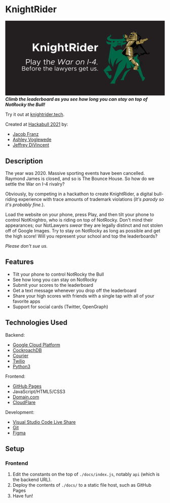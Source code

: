 # KnightRider
![KnightRider: Play the War on I-4 . Before the lawyers get us.](https://raw.githubusercontent.com/avwede/KnightRider/main/docs/img/ico/card.png)
***Climb the leaderboard as you see how long you can stay on top of NotRocky the Bull!***

Try it out at [knightrider.tech](knightrider.tech).

Created at [Hackabull 2021](https://hackabull.io/) by:
- [Jacob Franz](https://github.com/Zingsla)
- [Ashley Voglewede](https://github.com/avwede)
- [Jeffrey DiVincent](https://github.com/jeffreydivi)

## Description
The year was 2020. Massive sporting events have been cancelled. Raymond James is closed, and so is The Bounce House. So how do we settle the War on I-4 rivalry?

Obviously, by competing in a hackathon to create KnightRider, a digital bull-riding experience with trace amounts of trademark violations (*It's parody so it's probably fine.*).

Load the website on your phone, press Play, and then tilt your phone to control NotKnightro, who is riding on top of NotRocky. Don't mind their appearances; our NotLawyers *swear* they are legally distinct and not stolen off of Google Images. Try to stay on NotRocky as long as possible and get the high score! Will you represent your school and top the leaderboards?

*Please don't sue us.*

## Features
- Tilt your phone to control NotRocky the Bull
- See how long you can stay on NotRocky
- Submit your scores to the leaderboard
- Get a text message whenever you drop off the leaderboard
- Share your high scores with friends with a single tap with all of your favorite apps
- Support for social cards (Twitter, OpenGraph)


## Technologies Used
Backend:
- [Google Cloud Platform](https://cloud.google.com/)
- [CockroachDB](https://www.cockroachlabs.com/)
- [Courier](https://courier.com)
- [Twilio](https://www.twilio.com)
- [Python3](https://www.python.org/)

Frontend:
- [GitHub Pages](https://pages.github.com)
- JavaScript/HTML5/CSS3
- [Domain.com](https://www.domain.com/)
- [CloudFlare](https://cloudflare.com)

Development:
- [Visual Studio Code Live Share](https://marketplace.visualstudio.com/items?itemName=MS-vsliveshare.vsliveshare)
- [Git](https://git-scm.com/)
- [Figma](https://figma.com/)

## Setup

### Frontend
1. Edit the constants on the top of `./docs/index.js`, notably `api` (which is the backend URL).
2. Deploy the contents of `./docs/` to a static file host, such as GitHub Pages
3. Have fun!